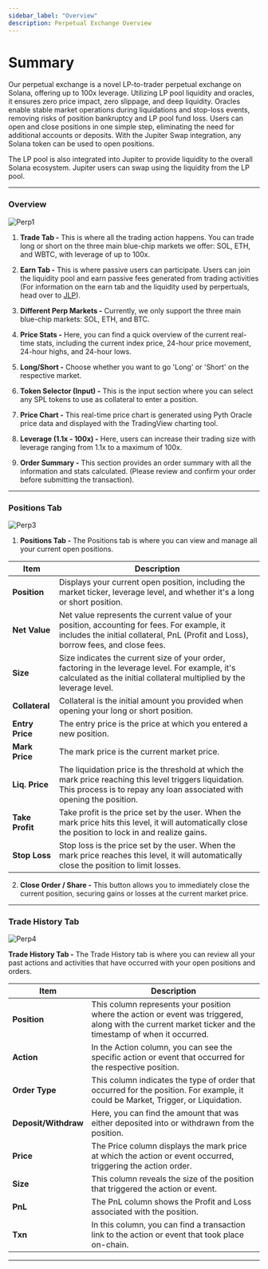 ```yaml
---
sidebar_label: "Overview"
description: Perpetual Exchange Overview
---
```


# Summary

Our perpetual exchange is a novel LP-to-trader perpetual exchange on Solana, offering up to 100x leverage. Utilizing LP pool liquidity and oracles, it ensures zero price impact, zero slippage, and deep liquidity. Oracles enable stable market operations during liquidations and stop-loss events, removing risks of position bankruptcy and LP pool fund loss. Users can open and close positions in one simple step, eliminating the need for additional accounts or deposits. With the Jupiter Swap integration, any Solana token can be used to open positions.

The LP pool is also integrated into Jupiter to provide liquidity to the overall Solana ecosystem. Jupiter users can swap using the liquidity from the LP pool.

---
### Overview
![Perp1](../img/perps1.jpg)

1. **Trade Tab -** This is where all the trading action happens. You can trade long or short on the three main blue-chip markets we offer: SOL, ETH, and WBTC, with leverage of up to 100x.

2. **Earn Tab -** This is where passive users can participate. Users can join the liquidity pool and earn passive fees generated from trading activities (For information on the earn tab and the liquidity used by perpertuals, head over to [JLP](/guides/perpetual-exchange/jlp-pool/jlp)).

3. **Different Perp Markets -** Currently, we only support the three main blue-chip markets: SOL, ETH, and BTC.

4. **Price Stats -** Here, you can find a quick overview of the current real-time stats, including the current index price, 24-hour price movement, 24-hour highs, and 24-hour lows.

5. **Long/Short -** Choose whether you want to go 'Long' or 'Short' on the respective market.

6. **Token Selector (Input) -** This is the input section where you can select any SPL tokens to use as collateral to enter a position.

7. **Price Chart -** This real-time price chart is generated using Pyth Oracle price data and displayed with the TradingView charting tool.

8. **Leverage (1.1x - 100x) -** Here, users can increase their trading size with leverage ranging from 1.1x to a maximum of 100x.

9. **Order Summary -** This section provides an order summary with all the information and stats calculated. (Please review and confirm your order before submitting the transaction).

---
### Positions Tab
![Perp3](../img/perps3.jpg)

1. **Positions Tab -** The Positions tab is where you can view and manage all your current open positions.

|Item| Description|
|---|---|
|**Position**|Displays your current open position, including the market ticker, leverage level, and whether it's a long or short position.|
|**Net Value**|Net value represents the current value of your position, accounting for fees. For example, it includes the initial collateral, PnL (Profit and Loss), borrow fees, and close fees.|
|**Size**|Size indicates the current size of your order, factoring in the leverage level. For example, it's calculated as the initial collateral multiplied by the leverage level.|
|**Collateral**|Collateral is the initial amount you provided when opening your long or short position.|
|**Entry Price**|The entry price is the price at which you entered a new position.|
|**Mark Price**|The mark price is the current market price.|
|**Liq. Price**|The liquidation price is the threshold at which the mark price reaching this level triggers liquidation. This process is to repay any loan associated with opening the position.|
|**Take Profit**|Take profit is the price set by the user. When the mark price hits this level, it will automatically close the position to lock in and realize gains.|
|**Stop Loss**|Stop loss is the price set by the user. When the mark price reaches this level, it will automatically close the position to limit losses.|

2. **Close Order / Share -** This button allows you to immediately close the current position, securing gains or losses at the current market price.

---
### Trade History Tab
![Perp4](../img/perps4.jpg)

**Trade History Tab -** The Trade History tab is where you can review all your past actions and activities that have occurred with your open positions and orders.

|Item| Description|
|---|---|
|**Position**|This column represents your position where the action or event was triggered, along with the current market ticker and the timestamp of when it occurred.|
|**Action**|In the Action column, you can see the specific action or event that occurred for the respective position.|
|**Order Type**|This column indicates the type of order that occurred for the position. For example, it could be Market, Trigger, or Liquidation.|
|**Deposit/Withdraw**|Here, you can find the amount that was either deposited into or withdrawn from the position.|
|**Price**|The Price column displays the mark price at which the action or event occurred, triggering the action order.|
|**Size**|This column reveals the size of the position that triggered the action or event.|
|**PnL**|The PnL column shows the Profit and Loss associated with the position.|
|**Txn**|In this column, you can find a transaction link to the action or event that took place on-chain.|

---



